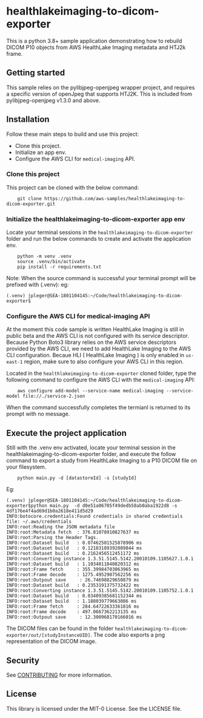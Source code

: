 # healthlakeimaging-to-dicom-exporter

This is a python 3.8+ sample application demonstrating how to rebuild DICOM P10 objects from AWS HealthLake Imaging metadata and HTJ2k frame.


## Getting started

This sample relies on the pylibjpeg-openjpeg wrapper project, and requires a specific version of openJpeg that supports HTJ2K. This is included from pylibjpeg-openjpeg v1.3.0 and above.

## Installation

Follow these main steps to build and use this project:
*  Clone this project.
*  Initialize an app env.
*  Configure the AWS CLI for `medical-imaging` API.


### Clone this project
This project can be cloned with the below command:
```
    git clone https://github.com/aws-samples/healthlakeimaging-to-dicom-exporter.git
```

### Initialize the healthlakeimaging-to-dicom-exporter app env
Locate your terminal sessions in the `healthlakeimaging-to-dicom-exporter` folder and run the below commands to create and activate the application env.
```
    python -m venv .venv
    source .venv/bin/activate
    pip install -r requirements.txt
```
Note: When the source command is successful your terminal prompt will be prefixed with (.venv): eg:

`
(.venv) jpleger@SEA-1801104145:~/Code/healthlakeimaging-to-dicom-exporter$
`

### Configure the AWS CLI for medical-imaging API
At the moment this code sample is written HealthLake Imaging is still in public beta and the AWS CLI is not configured with its service descriptor. Because Python Boto3 library relies on the AWS service descriptors provided by the AWS CLI, we need to add HealthLake Imaging to the AWS CLI configuration. Becaue HLI ( HealthLake Imaging ) is only enabled in `us-east-1` region, make sure to also configure your AWS CLI in this region. 

Located in the `healthlakeimaging-to-dicom-exporter` cloned folder, type the following command to configure the AWS CLI with the `medical-imaging` API:
```
    aws configure add-model --service-name medical-imaging --service-model file://./service-2.json
```
When the command successfully completes the termianl is returned to its prompt with no message.

## Execute the project application
Still with the .venv env activated, locate your terminal session in the healthlakeimaging-to-dicom-exporter folder, and execute the follow command to export a study from HealthLake Imaging to a P10 DICOM file on your filesystem.
```
    python main.py -d [datastoreId] -s [studyId]
```
Eg:
```
(.venv) jpleger@SEA-1801104145:~/Code/healthlakeimaging-to-dicom-exporter$python main.py  -d d0e51a06705f49dedb58ab0aba1922d8 -s 4df176e4f4ad69d1b0a2618e411d5d29
INFO:botocore.credentials:Found credentials in shared credentials file: ~/.aws/credentials
INFO:root:Reading the JSON metadata file
INFO:root:Metadata fetch  : 376.81078910827637 ms
INFO:root:Parsing the Header Tags.
INFO:root:Dataset build   : 0.07462501525878906 ms
INFO:root:Dataset build   : 0.12183189392089844 ms
INFO:root:Dataset build   : 0.2162456512451172 ms
INFO:root:Converting instance 1.3.51.5145.5142.20010109.1105627.1.0.1
INFO:root:Dataset build   : 1.1034011840820312 ms
INFO:root:Frame fetch     : 355.39984703063965 ms
INFO:root:Frame decode    : 1275.4952907562256 ms
INFO:root:Outpout save     : 26.74698829650879 ms
INFO:root:Dataset build   : 0.2353191375732422 ms
INFO:root:Converting instance 1.3.51.5145.5142.20010109.1105752.1.0.1
INFO:root:Dataset build   : 0.03409385681152344 ms
INFO:root:Dataset build   : 1.188039779663086 ms
INFO:root:Frame fetch     : 284.64722633361816 ms
INFO:root:Frame decode    : 497.0667362213135 ms
INFO:root:Outpout save     : 12.300968170166016 ms

```

The DICOM files can be found in the folder `healthlakeimaging-to-dicom-exporter/out/[studyInstanceUID]`. The code also exports a png representation of the DICOM image.

## Security

See [CONTRIBUTING](CONTRIBUTING.md#security-issue-notifications) for more information.

## License

This library is licensed under the MIT-0 License. See the LICENSE file.

